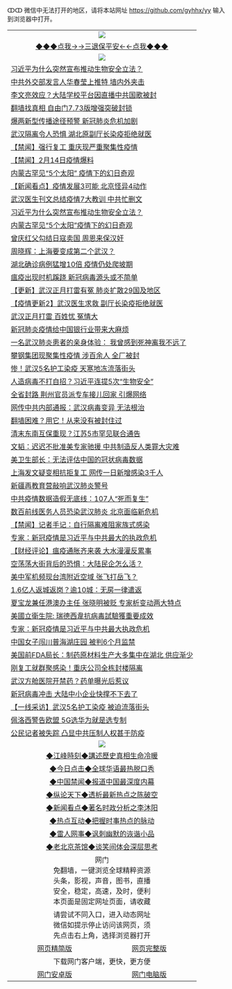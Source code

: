 ↀↀ 微信中无法打开的地区，请将本站网址 https://github.com/gyhhx/yy 输入到浏览器中打开。 

 <table>
  <tr>
    <td colspan="2" align=center><img src="https://github.com/gyhhx/image-upload/blob/master/3t%20(1).jpg"></td>
 </tr>
 <tr><td colspan="2" align="center"><a href="https://xball.casa/oo.aspx?name=ogQuit&key=eqxowaguscvmxdgc&from=yy">◆◆◆点我→→三退保平安←←点我◆◆◆</a></td></tr>
  <tr>
    <td colspan="2" align=center><img src="https://cdn.jsdelivr.net/gh/gyoupiodf/im1/%E7%BD%91%E9%97%A8%E6%96%B0%E9%97%BB1.jpg"></td>
 </tr>
<tr><td colspan="2" align="left"><a href="https://xball.casa/oo.aspx?name=c1131002&key=eqxowaguscvmxdgc&from=yy">习近平为什么突然宣布推动生物安全立法？</a></td></tr>
<tr><td colspan="2" align="left"><a href="https://xball.casa/oo.aspx?name=c1131028&key=eqxowaguscvmxdgc&from=yy">中共外交部发言人华春莹上推特 墙内外夹击</a></td></tr>
<tr><td colspan="2" align="left"><a href="https://xball.casa/oo.aspx?name=c1131004&key=eqxowaguscvmxdgc&from=yy">李文亮效应？大陆学校平台因直播中共国歌被封</a></td></tr>
<tr><td colspan="2" align="left"><a href="https://xball.casa/oo.aspx?name=c1130949&key=eqxowaguscvmxdgc&from=yy">翻墙找真相 自由门7.73版增强突破封锁</a></td></tr>
<tr><td colspan="2" align="left"><a href="https://xball.casa/oo.aspx?name=c1131005&key=eqxowaguscvmxdgc&from=yy">爆两新型传播途径预警 新冠肺炎危机加剧</a></td></tr>
<tr><td colspan="2" align="left"><a href="https://xball.casa/oo.aspx?name=c1130979&key=eqxowaguscvmxdgc&from=yy">武汉隔离令人恐惧 湖北原副厅长染疫拒绝就医</a></td></tr>
<tr><td colspan="2" align="left"><a href="https://xball.casa/oo.aspx?name=c1131006&key=eqxowaguscvmxdgc&from=yy">【禁闻】强行复工 重庆现严重聚集性疫情</a></td></tr>
<tr><td colspan="2" align="left"><a href="https://xball.casa/oo.aspx?name=c1131029&key=eqxowaguscvmxdgc&from=yy">【禁闻】2月14日疫情爆料</a></td></tr>
<tr><td colspan="2" align="left"><a href="https://xball.casa/oo.aspx?name=c1131000&key=eqxowaguscvmxdgc&from=yy">内蒙古罕见“5个太阳” 疫情下的幻日奇观</a></td></tr>
<tr><td colspan="2" align="left"><a href="https://xball.casa/oo.aspx?name=c1130997&key=eqxowaguscvmxdgc&from=yy">【新闻看点】疫情发展3可能 北京怪异4动作</a></td></tr>
<tr><td colspan="2" align="left"><a href="https://xball.casa/oo.aspx?name=c1130916&key=eqxowaguscvmxdgc&from=yy">武汉医生刊文总结疫情7大教训 中共忙删文</a></td></tr>
<tr><td colspan="2" align="left"><a href="https://xball.casa/oo.aspx?name=c1130995&key=eqxowaguscvmxdgc&from=yy">习近平为什么突然宣布推动生物安全立法？</a></td></tr>
<tr><td colspan="2" align="left"><a href="https://xball.casa/oo.aspx?name=c1131031&key=eqxowaguscvmxdgc&from=yy">内蒙古罕见“5个太阳”疫情下的幻日奇观</a></td></tr>
<tr><td colspan="2" align="left"><a href="https://xball.casa/oo.aspx?name=c1131021&key=eqxowaguscvmxdgc&from=yy">曾庆红父勾结日寇卖国 周恩来保汉奸</a></td></tr>
<tr><td colspan="2" align="left"><a href="https://xball.casa/oo.aspx?name=c1130978&key=eqxowaguscvmxdgc&from=yy">周晓辉：上海要变成第二个武汉？</a></td></tr>
<tr><td colspan="2" align="left"><a href="https://xball.casa/oo.aspx?name=c1130903&key=eqxowaguscvmxdgc&from=yy">湖北确诊病例猛增10倍 疫情仍处爬坡期</a></td></tr>
<tr><td colspan="2" align="left"><a href="https://xball.casa/oo.aspx?name=c1130974&key=eqxowaguscvmxdgc&from=yy">瘟疫出现时机蹊跷 新冠病毒源头或不简单</a></td></tr>
<tr><td colspan="2" align="left"><a href="https://xball.casa/oo.aspx?name=c1120951&key=eqxowaguscvmxdgc&from=yy">【更新】武汉正月打雷有冤 肺炎扩散29国及地区</a></td></tr>
<tr><td colspan="2" align="left"><a href="https://xball.casa/oo.aspx?name=c1129791&key=eqxowaguscvmxdgc&from=yy">【疫情更新2】武汉医生求救 副厅长染疫拒绝就医</a></td></tr>
<tr><td colspan="2" align="left"><a href="https://xball.casa/oo.aspx?name=c1130950&key=eqxowaguscvmxdgc&from=yy">武汉正月打雷 百姓忧 冤情大</a></td></tr>
<tr><td colspan="2" align="left"><a href="https://xball.casa/oo.aspx?name=c1131040&key=eqxowaguscvmxdgc&from=yy">新冠肺炎疫情给中国银行业带来大麻烦</a></td></tr>
<tr><td colspan="2" align="left"><a href="https://xball.casa/oo.aspx?name=c1131003&key=eqxowaguscvmxdgc&from=yy">一名武汉肺炎患者的亲身体验：  我曾感到死神离我不远了</a></td></tr>
<tr><td colspan="2" align="left"><a href="https://xball.casa/oo.aspx?name=c1130938&key=eqxowaguscvmxdgc&from=yy">攀钢集团现聚集性疫情 涉百余人 全厂被封</a></td></tr>
<tr><td colspan="2" align="left"><a href="https://xball.casa/oo.aspx?name=c1131039&key=eqxowaguscvmxdgc&from=yy">惨！武汉5名护工染疫 天寒地冻流落街头</a></td></tr>
<tr><td colspan="2" align="left"><a href="https://xball.casa/oo.aspx?name=c1130955&key=eqxowaguscvmxdgc&from=yy">人造病毒不打自招？习近平连提5次“生物安全”</a></td></tr>
<tr><td colspan="2" align="left"><a href="https://xball.casa/oo.aspx?name=c1130976&key=eqxowaguscvmxdgc&from=yy">全省封路 荆州官员派专车接儿回家 引爆网络</a></td></tr>
<tr><td colspan="2" align="left"><a href="https://xball.casa/oo.aspx?name=c1130990&key=eqxowaguscvmxdgc&from=yy">网传中共内部通报：武汉病毒变异 无法根治</a></td></tr>
<tr><td colspan="2" align="left"><a href="https://xball.casa/oo.aspx?name=c1131007&key=eqxowaguscvmxdgc&from=yy">翻墙困难？用它！从来没有被封住过</a></td></tr>
<tr><td colspan="2" align="left"><a href="https://xball.casa/oo.aspx?name=c1130926&key=eqxowaguscvmxdgc&from=yy">清末东南互保重现？江苏5市罕见联合通告</a></td></tr>
<tr><td colspan="2" align="left"><a href="https://xball.casa/oo.aspx?name=c1130956&key=eqxowaguscvmxdgc&from=yy">文韬：迟迟不批准美专家驰援 中共制造反人类罪大灾难</a></td></tr>
<tr><td colspan="2" align="left"><a href="https://xball.casa/oo.aspx?name=c1130905&key=eqxowaguscvmxdgc&from=yy">美卫生部长：无法评估中国的冠状病毒数据</a></td></tr>
<tr><td colspan="2" align="left"><a href="https://xball.casa/oo.aspx?name=c1130973&key=eqxowaguscvmxdgc&from=yy">上海发文疑变相抗拒复工 网传一日新增感染3千人</a></td></tr>
<tr><td colspan="2" align="left"><a href="https://xball.casa/oo.aspx?name=c1130991&key=eqxowaguscvmxdgc&from=yy">新疆再教育营敲响武汉肺炎警号</a></td></tr>
<tr><td colspan="2" align="left"><a href="https://xball.casa/oo.aspx?name=c1130940&key=eqxowaguscvmxdgc&from=yy">中共疫情数据造假无底线：107人“死而复生”</a></td></tr>
<tr><td colspan="2" align="left"><a href="https://xball.casa/oo.aspx?name=c1130934&key=eqxowaguscvmxdgc&from=yy">数百前线医务人员恐染武汉肺炎 北京面临新危机</a></td></tr>
<tr><td colspan="2" align="left"><a href="https://xball.casa/oo.aspx?name=c1131030&key=eqxowaguscvmxdgc&from=yy">【禁闻】记者手记：自行隔离难阻家族式感染</a></td></tr>
<tr><td colspan="2" align="left"><a href="https://xball.casa/oo.aspx?name=c1130975&key=eqxowaguscvmxdgc&from=yy">专家：新冠疫情是习近平与中共最大的执政危机</a></td></tr>
<tr><td colspan="2" align="left"><a href="https://xball.casa/oo.aspx?name=c1130947&key=eqxowaguscvmxdgc&from=yy">【财经评论】瘟疫通胀齐来袭 大水漫灌反累事</a></td></tr>
<tr><td colspan="2" align="left"><a href="https://xball.casa/oo.aspx?name=c1130969&key=eqxowaguscvmxdgc&from=yy">空荡荡大街背后的恐惧：大陆民企怎么活？</a></td></tr>
<tr><td colspan="2" align="left"><a href="https://xball.casa/oo.aspx?name=c1130993&key=eqxowaguscvmxdgc&from=yy">美中军机频现台湾附近空域 张飞打岳飞？</a></td></tr>
<tr><td colspan="2" align="left"><a href="https://xball.casa/oo.aspx?name=c1130915&key=eqxowaguscvmxdgc&from=yy">1.6亿人返城返岗？逾10城：无房一律遣返</a></td></tr>
<tr><td colspan="2" align="left"><a href="https://xball.casa/oo.aspx?name=c1131015&key=eqxowaguscvmxdgc&from=yy">夏宝龙兼任港澳办主任 张晓明被贬 专家析变动两大特点</a></td></tr>
<tr><td colspan="2" align="left"><a href="https://xball.casa/oo.aspx?name=c1130970&key=eqxowaguscvmxdgc&from=yy">美國立衛生院: 瑞德西韋抗病毒試驗獲重要成效</a></td></tr>
<tr><td colspan="2" align="left"><a href="https://xball.casa/oo.aspx?name=c1130999&key=eqxowaguscvmxdgc&from=yy">专家：新冠疫情是习近平与中共最大执政危机</a></td></tr>
<tr><td colspan="2" align="left"><a href="https://xball.casa/oo.aspx?name=c1131001&key=eqxowaguscvmxdgc&from=yy">中国女子闯川普海湖庄园 被判6个月监禁</a></td></tr>
<tr><td colspan="2" align="left"><a href="https://xball.casa/oo.aspx?name=c1131020&key=eqxowaguscvmxdgc&from=yy">美国前FDA局长：制药原材料生产大多集中在湖北 供应渐少</a></td></tr>
<tr><td colspan="2" align="left"><a href="https://xball.casa/oo.aspx?name=c1130927&key=eqxowaguscvmxdgc&from=yy">刚复工就群聚感染！重庆公司全栋封楼隔离</a></td></tr>
<tr><td colspan="2" align="left"><a href="https://xball.casa/oo.aspx?name=c1130981&key=eqxowaguscvmxdgc&from=yy">武汉方舱医院开禁药？药单曝光后惹议</a></td></tr>
<tr><td colspan="2" align="left"><a href="https://xball.casa/oo.aspx?name=c1130904&key=eqxowaguscvmxdgc&from=yy">新冠病毒冲击 大陆中小企业快撑不下去了</a></td></tr>
<tr><td colspan="2" align="left"><a href="https://xball.casa/oo.aspx?name=c1131036&key=eqxowaguscvmxdgc&from=yy">【一线采访】武汉5名护工染疫 被迫流落街头</a></td></tr>
<tr><td colspan="2" align="left"><a href="https://xball.casa/oo.aspx?name=c1130977&key=eqxowaguscvmxdgc&from=yy">佩洛西警告欧盟 5G选华为就是选专制</a></td></tr>
<tr><td colspan="2" align="left"><a href="https://xball.casa/oo.aspx?name=c1131035&key=eqxowaguscvmxdgc&from=yy">公民记者被失踪 凸显中共压制人权甚于防疫</a></td></tr>
 
 <tr>
   <td colspan="2" align=center><img src="https://cdn.jsdelivr.net/gh/gyoupiodf/im1/jf-1.jpg"></td>
  </tr>
   <tr>
   <td colspan="2" align=center> 
<a href="https://xball.casa/oo.aspx?name=c922850&key=eqxowaguscvmxdgc&from=yy&tag=9877">◆江峰時刻◆講述歷史真相生命冷暖</a><br/>
    </td>
  </tr>
   <tr>
   <td colspan="2" align=center> 
<a href="https://xball.casa/oo.aspx?name=c816850&key=eqxowaguscvmxdgc&from=yy&tag=9877">◆今日点击◆全球华语最热脱口秀</a><br/>
    </td>
  </tr>
  <tr>
  <td colspan="2" align=center>
<a href="https://xball.casa/oo.aspx?name=c816860&key=eqxowaguscvmxdgc&from=yy&tag=99733110">◆中国禁闻◆报道中国最深度内幕</a><br/>
   </tr>
  <tr>
     <td colspan="2" align=center>
<a href="https://xball.casa/oo.aspx?name=c816855&key=eqxowaguscvmxdgc&from=yy&tag=997110">◆纵论天下◆透析最新热点之陈破空</a><br/>
   </tr>
   <tr>
      <td colspan="2" align=center>
<a href="https://xball.casa/oo.aspx?name=c838308&key=eqxowaguscvmxdgc&from=yy&tag=9973110">◆新闻看点◆著名时政分析之李沐阳</a><br/>
   </tr>
   <tr>
     <td colspan="2" align=center>
<a href="https://xball.casa/oo.aspx?name=c816852&key=eqxowaguscvmxdgc&from=yy&tag=9733110">◆热点互动◆把握时事热点的脉动</a><br/>
   </tr>
   <tr>
      <td colspan="2" align=center>
<a href="https://xball.casa/oo.aspx?name=c816694&key=eqxowaguscvmxdgc&from=yy&tag=93310">◆雷人网事◆讽刺幽默的诙谐小品</a><br/>
   </tr>
   <tr>
    <td colspan="2" align=center>
<a href="https://xball.casa/oo.aspx?name=c816650&key=eqxowaguscvmxdgc&from=yy&tag=9973110">◆老北京茶馆◆谈笑间体会深层思考</a><br/>
   </tr>
<tr>
    <td colspan="2" align="center">网门<br/>免翻墙，一键浏览全球精粹资源<br/>头条，影视，声音，图书，直播<br/>安全，稳定，高速，及时，便利<br/>本页面是固定网址页面，请收藏</td>
  <tr>
  <tr>
    <td colspan="2" align="center">请尝试不同入口，进入动态网址<br/>微信如提示停止访问该网页，须<br/>先点击右上角，选择浏览器打开</td>
  <tr>  
  <tr>
    <td align="center"><a href="https://gitcdn.xyz/repo/otiny/up/master/show002.htm">网页精简版</a></td>
    <td align="center"><a href="https://gitcdn.xyz/repo/otiny/up/master/show001.htm">网页完整版</a></td>
  </tr>
  <tr>
    <td colspan="2" align="center">下载网门客户端，更快，更方便</td>
  <tr>
  <tr>
    <td align="center"><a href="https://raw.githubusercontent.com/opipe/up/master/oGatea.apk">网门安卓版</a></td>
    <td align="center"><a href="https://raw.githubusercontent.com/opipe/up/master/oGate.zip">网门电脑版</a></td>
  </tr>

</table>

